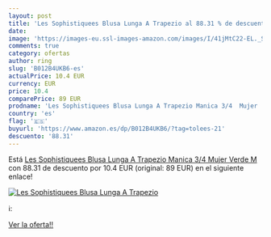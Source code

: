 ```yaml
---
layout: post
title: 'Les Sophistiquees Blusa Lunga A Trapezio al 88.31 % de descuento'
date: 
image: 'https://images-eu.ssl-images-amazon.com/images/I/41jMtC22-EL._SL200_.jpg'
comments: true
category: ofertas
author: ring
slug: 'B012B4UKB6-es'
actualPrice: 10.4 EUR
currency: EUR
price: 10.4
comparePrice: 89 EUR
prodname: 'Les Sophistiquees Blusa Lunga A Trapezio Manica 3/4  Mujer  Verde M'
country: 'es'
flag: '🇪🇸'
buyurl: 'https://www.amazon.es/dp/B012B4UKB6/?tag=tolees-21'
descuento: '88.31'
---
```


Está [Les Sophistiquees Blusa Lunga A Trapezio Manica 3/4  Mujer  Verde M](https://www.amazon.es/dp/B012B4UKB6/?tag=tolees-21) con 88.31 de descuento por 10.4 EUR (original: 89 EUR) en el siguiente enlace!

[![Les Sophistiquees Blusa Lunga A Trapezio](https://images-eu.ssl-images-amazon.com/images/I/41jMtC22-EL._SL200_.jpg)](https://www.amazon.es/dp/B012B4UKB6/?tag=tolees-21)

ℹ️:


[Ver la oferta!!](https://www.amazon.es/dp/B012B4UKB6/?tag=tolees-21)
